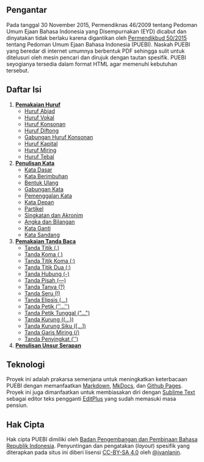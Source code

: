 ## Pengantar

Pada tanggal 30 November 2015, Permendiknas 46/2009 tentang Pedoman Umum Ejaan Bahasa Indonesia yang Disempurnakan (EYD) dicabut dan dinyatakan tidak berlaku karena digantikan oleh [Permendikbud 50/2015](https://upload.wikimedia.org/wikipedia/commons/3/33/Peraturan_Menteri_Pendidikan_dan_Kebudayaan_Nomor_50_Tahun_2015_tentang_Pedoman_Umum_Ejaan_Bahasa_Indonesia.pdf) tentang Pedoman Umum Ejaan Bahasa Indonesia (PUEBI). Naskah PUEBI yang beredar di internet umumnya berbentuk PDF sehingga sulit untuk ditelusuri oleh mesin pencari dan dirujuk dengan tautan spesifik. PUEBI seyogianya tersedia dalam format HTML agar memenuhi kebutuhan tersebut.

## Daftar Isi

1. **[Pemakaian Huruf](huruf/index.md)**
	- [Huruf Abjad](huruf/huruf-abjad.md)
	- [Huruf Vokal](huruf/huruf-vokal.md)
	- [Huruf Konsonan](huruf/huruf-konsonan.md)
	- [Huruf Diftong](huruf/huruf-diftong.md)
	- [Gabungan Huruf Konsonan](huruf/gabungan-huruf-konsonan.md)
	- [Huruf Kapital](huruf/huruf-kapital.md)
	- [Huruf Miring](huruf/huruf-miring.md)
	- [Huruf Tebal](huruf/huruf-tebal.md)
2. **[Penulisan Kata](kata/index.md)**
	- [Kata Dasar](kata/kata-dasar.md)
	- [Kata Berimbuhan](kata/kata-berimbuhan.md)
	- [Bentuk Ulang](kata/bentuk-ulang.md)
	- [Gabungan Kata](kata/gabungan-kata.md)
	- [Pemenggalan Kata](kata/pemenggalan-kata.md)
	- [Kata Depan](kata/kata-depan.md)
	- [Partikel](kata/partikel.md)
	- [Singkatan dan Akronim](kata/singkatan-dan-akronim.md)
	- [Angka dan Bilangan](kata/angka-dan-bilangan.md)
	- [Kata Ganti](kata/kata-ganti.md)
	- [Kata Sandang](kata/kata-sandang.md)
3. **[Pemakaian Tanda Baca](tanda-baca/index.md)**
	- [Tanda Titik (.)](tanda-baca/tanda-titik.md)
	- [Tanda Koma (,)](tanda-baca/tanda-koma.md)
	- [Tanda Titik Koma (;)](tanda-baca/tanda-titik-koma.md)
	- [Tanda Titik Dua (:)](tanda-baca/tanda-titik-dua.md)
	- [Tanda Hubung (-)](tanda-baca/tanda-hubung.md)
	- [Tanda Pisah (—)](tanda-baca/tanda-pisah.md)
	- [Tanda Tanya (?)](tanda-baca/tanda-tanya.md)
	- [Tanda Seru (!)](tanda-baca/tanda-seru.md)
	- [Tanda Elipsis (…)](tanda-baca/tanda-elipsis.md)
	- [Tanda Petik (''…'')](tanda-baca/tanda-petik.md)
	- [Tanda Petik Tunggal ("…")](tanda-baca/tanda-petik-tunggal.md)
	- [Tanda Kurung ((…))](tanda-baca/tanda-kurung.md)
	- [Tanda Kurung Siku ([…])](tanda-baca/tanda-kurung-siku.md)
	- [Tanda Garis Miring (/)](tanda-baca/tanda-garis-miring.md)
	- [Tanda Penyingkat ('')](tanda-baca/tanda-penyingkat-apostrof.md)
4. **[Penulisan Unsur Serapan](unsur-serapan/index.md)**

## Teknologi

Proyek ini adalah prakarsa semenjana untuk meningkatkan keterbacaan PUEBI dengan memanfaatkan [Markdown](http://daringfireball.net/projects/markdown/), [MkDocs](http://www.mkdocs.org/), dan [Github Pages](https://pages.github.com/). Proyek ini juga dimanfaatkan untuk membiasakan diri dengan [Sublime Text](https://www.sublimetext.com/) sebagai editor teks pengganti [EditPlus](https://www.editplus.com/) yang sudah memasuki masa pensiun.

## Hak Cipta

Hak cipta PUEBI dimiliki oleh [Badan Pengembangan dan Pembinaan Bahasa Republik Indonesia](http://badanbahasa.kemdikbud.go.id/). Penyuntingan dan pengatakan (*layout*) spesifik yang diterapkan pada situs ini diberi lisensi [CC-BY-SA 4.0](https://creativecommons.org/licenses/by-sa/4.0/deed.id) oleh [@ivanlanin](https://twitter.com/ivanlanin).